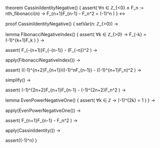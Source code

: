 theorem CassiniIdentityNegative() {
  assert(
    ∀n ∈ ℤ_{<0} ∧ F_n := nth_fibonacci(n) →
    F_{n+1}F_{n-1} - F_n^2 = (-1)^n
  )
} ↔

proof CassiniIdentityNegative() {
  setVar(n: ℤ_{>0}) →
  
  lemma FibonacciNegativeIndex() {
    assert(
      ∀k ∈ ℤ_{>0} →
      F_{-k} = (-1)^{k+1}F_k
    )
  } →
  
  assert(
    F_{-(n+1)}F_{-(n-1)} - (F_{-n})^2
  ) →
  
  apply(FibonacciNegativeIndex()) →
  
  assert(
    ((-1)^{n+2}F_{n+1})((-1)^nF_{n-1}) - ((-1)^{n+1}F_n)^2
  ) →
  
  simplify() →
  
  assert(
    (-1)^{2n+2}F_{n+1}F_{n-1} - (-1)^{2n+2}F_n^2
  ) →
  
  lemma EvenPowerNegativeOne() {
    assert(
      ∀k ∈ ℤ →
      (-1)^{2k} = 1
    )
  } →
  
  apply(EvenPowerNegativeOne()) →
  
  assert(
    F_{n+1}F_{n-1} - F_n^2
  ) →
  
  apply(CassiniIdentity()) →
  
  assert((-1)^n)
}
